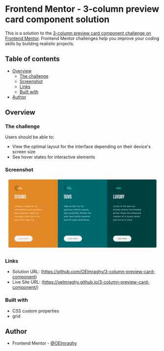 # Frontend Mentor - 3-column preview card component solution

This is a solution to the [3-column preview card component challenge on Frontend Mentor](https://www.frontendmentor.io/challenges/3column-preview-card-component-pH92eAR2-). Frontend Mentor challenges help you improve your coding skills by building realistic projects. 

## Table of contents

- [Overview](#overview)
  - [The challenge](#the-challenge)
  - [Screenshot](#screenshot)
  - [Links](#links)
  - [Built with](#built-with)
- [Author](#author)

## Overview

### The challenge

Users should be able to:

- View the optimal layout for the interface depending on their device's screen size
- See hover states for interactive elements

### Screenshot

![](images/Screenshot.png)

### Links

- Solution URL: (https://github.com/OElmraghy/3-column-preview-card-component)
- Live Site URL: (https://oelmraghy.github.io/3-column-preview-card-component/)

### Built with

- CSS custom properties
- grid

## Author

- Frontend Mentor - [@OElmraghy](https://www.frontendmentor.io/profile/OElmraghy)


